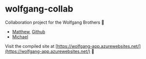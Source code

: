 # wolfgang-collab

Collaboration project for the Wolfgang Brothers :wolf:

- [Matthew](http://nachtwandler.net/), [Github](https://github.com/HerrHeuschrecke)
- [Michael](http://www.michaelwolfgang.com)

Visit the compiled site at [https://wolfgang-app.azurewebsites.net/](https://wolfgang-app.azurewebsites.net/)  :rocket: